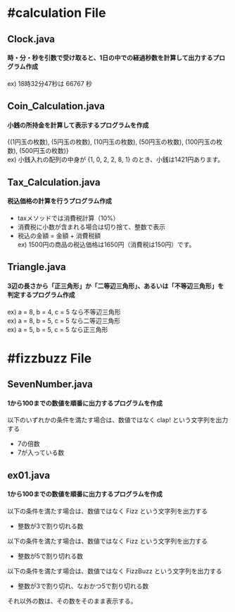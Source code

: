 # #calculation File  
## Clock.java  
#### 時・分・秒を引数で受け取ると、1日の中での経過秒数を計算して出力するプログラム作成  
ex) 18時32分47秒は 66767 秒  

## Coin_Calculation.java
#### 小銭の所持金を計算して表示するプログラムを作成  
{(1円玉の枚数), (5円玉の枚数), (10円玉の枚数), (50円玉の枚数), (100円玉の枚数), (500円玉の枚数)}  
ex) 小銭入れの配列の中身が {1, 0, 2, 2, 8, 1} のとき、小銭は1421円あります。  

## Tax_Calculation.java  
#### 税込価格の計算を行うプログラム作成  
- taxメソッドでは消費税計算（10%）  
- 消費税に小数が含まれる場合は切り捨て、整数で表示  
- 税込の金額 = 金額 + 消費税額  
ex) 1500円の商品の税込価格は1650円（消費税は150円）です。  

## Triangle.java  
#### 3辺の長さから「正三角形」か「二等辺三角形」、あるいは「不等辺三角形」を判定するプログラム作成  
ex) a = 8, b = 4, c = 5 なら不等辺三角形  
ex) a = 8, b = 5, c = 5 なら二等辺三角形  
ex) a = 5, b = 5, c = 5 なら正三角形  
  
  
# #fizzbuzz File  
## SevenNumber.java  
#### 1から100までの数値を順番に出力するプログラムを作成  
以下のいずれかの条件を満たす場合は、数値ではなく clap! という文字列を出力する  
- 7の倍数  
- 7が入っている数  

## ex01.java  
#### 1から100までの数値を順番に出力するプログラムを作成  
以下の条件を満たす場合は、数値ではなく Fizz という文字列を出力する  
- 整数が3で割り切れる数  

以下の条件を満たす場合は、数値ではなく Fizz という文字列を出力する  
- 整数が5で割り切れる数  

以下の条件を満たす場合は、数値ではなく FizzBuzz という文字列を出力する  
- 整数が3で割り切れ、なおかつ5で割り切れる数   

それ以外の数は、その数をそのまま表示する。  
